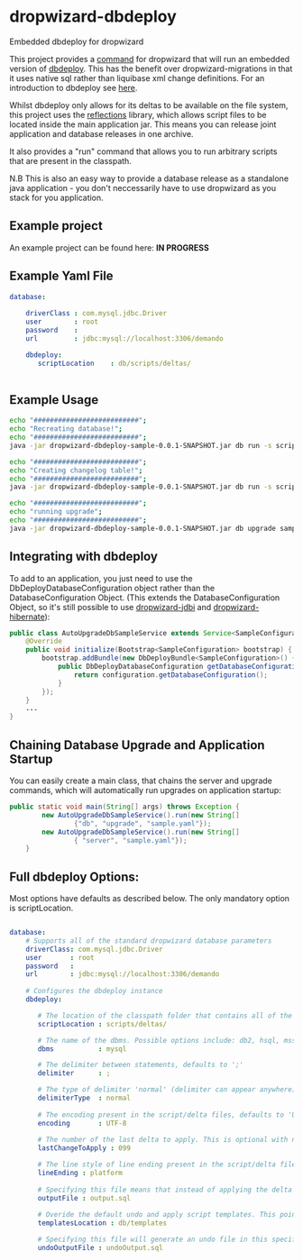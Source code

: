 dropwizard-dbdeploy
===================

Embedded dbdeploy for dropwizard

This project provides a [command](http://dropwizard.codahale.com/manual/core/#man-core-commands) for dropwizard that will run an embedded version of [dbdeploy](https://github.com/tackley/dbdeploy). This has the benefit over dropwizard-migrations in that it uses native sql rather than liquibase xml change definitions. For an introduction to dbdeploy see [here](http://code.google.com/p/dbdeploy/wiki/GettingStarted).

Whilst dbdeploy only allows for its deltas to be available on the file system, this project uses the [reflections](http://code.google.com/p/reflections/) library, which allows script files to be located inside the main application jar. This means you can release joint application and database releases in one archive. 

It also provides a "run" command that allows you to run arbitrary scripts that are present in the classpath. 

N.B This is also an easy way to provide a database release as a standalone java application - you don't neccessarily have to use dropwizard as you stack for you application.


## Example project

An example project can be found here: __IN PROGRESS__

## Example Yaml File

```yaml
database:  
    
    driverClass : com.mysql.jdbc.Driver
    user        : root
    password    : 
    url         : jdbc:mysql://localhost:3306/demando

    dbdeploy:
       scriptLocation    : db/scripts/deltas/
 
```


## Example Usage

```sh
echo "##########################";
echo "Recreating database!";
echo "##########################";
java -jar dropwizard-dbdeploy-sample-0.0.1-SNAPSHOT.jar db run -s scripts/drop.sql sample.create.yaml

echo "##########################";
echo "Creating changelog table!";
echo "##########################";
java -jar dropwizard-dbdeploy-sample-0.0.1-SNAPSHOT.jar db run -s scripts/createSchemaVersionTable.mysql.sql sample.yaml

echo "##########################";
echo "running upgrade";
echo "##########################";
java -jar dropwizard-dbdeploy-sample-0.0.1-SNAPSHOT.jar db upgrade sample.yaml
```


## Integrating with dbdeploy

To add to an application, you just need to use the DbDeployDatabaseConfiguration object rather than the DatabaseConfiguration Object. (This extends the DatabaseConfiguration Object, so it's still possible to use [dropwizard-jdbi](http://dropwizard.codahale.com/manual/jdbi/) and [dropwizard-hibernate](http://dropwizard.codahale.com/manual/hibernate/)): 

```java
public class AutoUpgradeDbSampleService extends Service<SampleConfiguration> {
    @Override
    public void initialize(Bootstrap<SampleConfiguration> bootstrap) {
        bootstrap.addBundle(new DbDeployBundle<SampleConfiguration>() {
            public DbDeployDatabaseConfiguration getDatabaseConfiguration(SampleConfiguration configuration) {
                return configuration.getDatabaseConfiguration();
            }
        });
    }
    ...
}
```


## Chaining Database Upgrade and Application Startup

You can easily create a main class, that chains the server and upgrade commands, which will automatically run upgrades on application startup: 

```java
public static void main(String[] args) throws Exception {
        new AutoUpgradeDbSampleService().run(new String[]
                {"db", "upgrade", "sample.yaml"});
        new AutoUpgradeDbSampleService().run(new String[]
                { "server", "sample.yaml"});
    }
```


## Full dbdeploy Options:

Most options have defaults as described below. The only mandatory option is scriptLocation. 

```yaml

database:
    # Supports all of the standard dropwizard database parameters
    driverClass: com.mysql.jdbc.Driver
    user       : root
    password   : 
    url        : jdbc:mysql://localhost:3306/demando
         
    # Configures the dbdeploy instance
    dbdeploy:

       # The location of the classpath folder that contains all of the deltas 
       scriptLocation : scripts/deltas/

       # The name of the dbms. Possible options include: db2, hsql, mssql, mysql, ora, syb-ase 
       dbms           : mysql

       # The delimiter between statements, defaults to ';' 
       delimiter      : ;

       # The type of delimiter 'normal' (delimiter can appear anywhere) or 'row' (must be on a row on its own), defaults to 'normal' 
       delimiterType  : normal
       
       # The encoding present in the script/delta files, defaults to 'UTF-8' 
       encoding       : UTF-8
   
       # The number of the last delta to apply. This is optional with no default
       lastChangeToApply : 099

       # The line style of line ending present in the script/delta files. Possible options include : platform, cr, crlf, lf. Defaults to platform line seperator.
       lineEnding : platform
 
       # Specifying this file means that instead of applying the delta to the database, it generates one script with all of the applicable deltas.
       outputFile : output.sql
   
       # Overide the default undo and apply script templates. This points to somewhere on the classpath. This is optional and defaults to the standard templates located inside dbdeploy. 
       templatesLocation : db/templates

       # Specifying this file will generate an undo file in this specific location. This is optional
       undoOutputFile : undoOutput.sql
    
```
